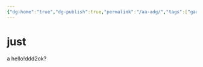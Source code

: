```yaml
---
{"dg-home":"true","dg-publish":true,"permalink":"/aa-adg/","tags":["gardenEntry"],"dgPassFrontmatter":true}
---
```


# just
a hello!ddd2ok?